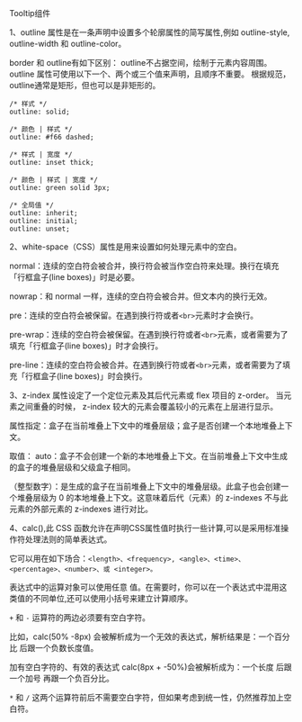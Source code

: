 Tooltip组件

1、outline 属性是在一条声明中设置多个轮廓属性的简写属性,例如 outline-style, outline-width 和 outline-color。

border 和 outline有如下区别：
outline不占据空间，绘制于元素内容周围。
outline 属性可使用以下一个、两个或三个值来声明，且顺序不重要。
根据规范，outline通常是矩形，但也可以是非矩形的。
```
/* 样式 */
outline: solid;

/* 颜色 | 样式 */
outline: #f66 dashed;

/* 样式 | 宽度 */
outline: inset thick;

/* 颜色 | 样式 | 宽度 */
outline: green solid 3px;

/* 全局值 */
outline: inherit;
outline: initial;
outline: unset;
```

2、white-space（CSS）属性是用来设置如何处理元素中的空白。

normal：连续的空白符会被合并，换行符会被当作空白符来处理。换行在填充「行框盒子(line boxes)」时是必要。

nowrap：和 normal 一样，连续的空白符会被合并。但文本内的换行无效。

pre：连续的空白符会被保留。在遇到换行符或者`<br>`元素时才会换行。 

pre-wrap：连续的空白符会被保留。在遇到换行符或者`<br>`元素，或者需要为了填充「行框盒子(line boxes)」时才会换行。

pre-line：连续的空白符会被合并。在遇到换行符或者`<br>`元素，或者需要为了填充「行框盒子(line boxes)」时会换行。


3、z-index 属性设定了一个定位元素及其后代元素或 flex 项目的 z-order。 
当元素之间重叠的时候， z-index 较大的元素会覆盖较小的元素在上层进行显示。

属性指定：盒子在当前堆叠上下文中的堆叠层级；盒子是否创建一个本地堆叠上下文。

取值：
auto：盒子不会创建一个新的本地堆叠上下文。在当前堆叠上下文中生成的盒子的堆叠层级和父级盒子相同。

<integer>（整型数字）：是生成的盒子在当前堆叠上下文中的堆叠层级。此盒子也会创建一个堆叠层级为 0 的本地堆叠上下文。这意味着后代（元素）的 z-indexes 不与此元素的外部元素的 z-indexes 进行对比。


4、calc(),此 CSS 函数允许在声明CSS属性值时执行一些计算,可以是采用标准操作符处理法则的简单表达式。
  
它可以用在如下场合：`<length>、<frequency>, <angle>、<time>、<percentage>、<number>、或 <integer>。`
  
表达式中的运算对象可以使用任意 <length> 值。在需要时，你可以在一个表达式中混用这类值的不同单位,还可以使用小括号来建立计算顺序。
  
`+` 和 `-` 运算符的两边必须要有空白字符。
  
  比如，calc(50% -8px) 会被解析成为一个无效的表达式，解析结果是：一个百分比 后跟一个负数长度值。
  
  加有空白字符的、有效的表达式 calc(8px + -50%)会被解析成为：一个长度 后跟一个加号 再跟一个负百分比。
  
`*` 和 `/` 这两个运算符前后不需要空白字符，但如果考虑到统一性，仍然推荐加上空白符。
